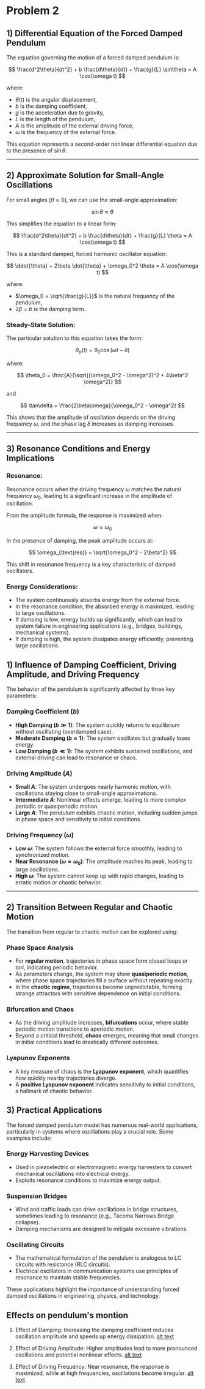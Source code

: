 # Problem 2

## 1) Differential Equation of the Forced Damped Pendulum

The equation governing the motion of a forced damped pendulum is:

$$
\frac{d^2\theta}{dt^2} + b \frac{d\theta}{dt} + \frac{g}{L} \sin\theta = A \cos(\omega t)
$$

where:
- $\theta(t)$ is the angular displacement,
- $b$ is the damping coefficient,
- $g$ is the acceleration due to gravity,
- $L$ is the length of the pendulum,
- $A$ is the amplitude of the external driving force,
- $\omega$ is the frequency of the external force.

This equation represents a second-order nonlinear differential equation due to the presence of $\sin\theta$.

---

## 2) Approximate Solution for Small-Angle Oscillations

For small angles ($\theta \approx 0$), we can use the small-angle approximation:

$$
\sin\theta \approx \theta
$$

This simplifies the equation to a linear form:

$$
\frac{d^2\theta}{dt^2} + b \frac{d\theta}{dt} + \frac{g}{L} \theta = A \cos(\omega t)
$$

This is a standard damped, forced harmonic oscillator equation:

$$
\ddot{\theta} + 2\beta \dot{\theta} + \omega_0^2 \theta = A \cos(\omega t)
$$

where:
- $\omega_0 = \sqrt{\frac{g}{L}}$ is the natural frequency of the pendulum,
- $2\beta = b$ is the damping term.

### Steady-State Solution:
The particular solution to this equation takes the form:

$$
\theta_p(t) = \theta_0 \cos(\omega t - \delta)
$$

where:

$$
\theta_0 = \frac{A}{\sqrt{(\omega_0^2 - \omega^2)^2 + 4\beta^2 \omega^2}}
$$

and

$$
\tan\delta = \frac{2\beta\omega}{\omega_0^2 - \omega^2}
$$

This shows that the amplitude of oscillation depends on the driving frequency $\omega$, and the phase lag $\delta$ increases as damping increases.

---

## 3) Resonance Conditions and Energy Implications

### Resonance:
Resonance occurs when the driving frequency $\omega$ matches the natural frequency $\omega_0$, leading to a significant increase in the amplitude of oscillation.

From the amplitude formula, the response is maximized when:

$$
\omega \approx \omega_0
$$

In the presence of damping, the peak amplitude occurs at:

$$
\omega_{\text{res}} = \sqrt{\omega_0^2 - 2\beta^2}
$$

This shift in resonance frequency is a key characteristic of damped oscillators.

### Energy Considerations:
- The system continuously absorbs energy from the external force.
- In the resonance condition, the absorbed energy is maximized, leading to large oscillations.
- If damping is low, energy builds up significantly, which can lead to system failure in engineering applications (e.g., bridges, buildings, mechanical systems).
- If damping is high, the system dissipates energy efficiently, preventing large oscillations.

## 1) Influence of Damping Coefficient, Driving Amplitude, and Driving Frequency

The behavior of the pendulum is significantly affected by three key parameters:

### **Damping Coefficient ($b$)**
- **High Damping ($b \gg 1$)**: The system quickly returns to equilibrium without oscillating (overdamped case).
- **Moderate Damping ($b \approx 1$)**: The system oscillates but gradually loses energy.
- **Low Damping ($b \ll 1$)**: The system exhibits sustained oscillations, and external driving can lead to resonance or chaos.

### **Driving Amplitude ($A$)**
- **Small $A$**: The system undergoes nearly harmonic motion, with oscillations staying close to small-angle approximations.
- **Intermediate $A$**: Nonlinear effects emerge, leading to more complex periodic or quasiperiodic motion.
- **Large $A$**: The pendulum exhibits chaotic motion, including sudden jumps in phase space and sensitivity to initial conditions.

### **Driving Frequency ($\omega$)**
- **Low $\omega$**: The system follows the external force smoothly, leading to synchronized motion.
- **Near Resonance ($\omega \approx \omega_0$)**: The amplitude reaches its peak, leading to large oscillations.
- **High $\omega$**: The system cannot keep up with rapid changes, leading to erratic motion or chaotic behavior.

---

## 2) Transition Between Regular and Chaotic Motion

The transition from regular to chaotic motion can be explored using:

### **Phase Space Analysis**
- For **regular motion**, trajectories in phase space form closed loops or tori, indicating periodic behavior.
- As parameters change, the system may show **quasiperiodic motion**, where phase space trajectories fill a surface without repeating exactly.
- In the **chaotic regime**, trajectories become unpredictable, forming strange attractors with sensitive dependence on initial conditions.

### **Bifurcation and Chaos**
- As the driving amplitude increases, **bifurcations** occur, where stable periodic motion transitions to aperiodic motion.
- Beyond a critical threshold, **chaos** emerges, meaning that small changes in initial conditions lead to drastically different outcomes.

### **Lyapunov Exponents**
- A key measure of chaos is the **Lyapunov exponent**, which quantifies how quickly nearby trajectories diverge.
- A **positive Lyapunov exponent** indicates sensitivity to initial conditions, a hallmark of chaotic behavior.

## 3) Practical Applications

The forced damped pendulum model has numerous real-world applications, particularly in systems where oscillations play a crucial role. Some examples include:

### **Energy Harvesting Devices**
- Used in piezoelectric or electromagnetic energy harvesters to convert mechanical oscillations into electrical energy.
- Exploits resonance conditions to maximize energy output.

### **Suspension Bridges**
- Wind and traffic loads can drive oscillations in bridge structures, sometimes leading to resonance (e.g., Tacoma Narrows Bridge collapse).
- Damping mechanisms are designed to mitigate excessive vibrations.

### **Oscillating Circuits**
- The mathematical formulation of the pendulum is analogous to LC circuits with resistance (RLC circuits).
- Electrical oscillators in communication systems use principles of resonance to maintain stable frequencies.

These applications highlight the importance of understanding forced damped oscillations in engineering, physics, and technology.

## Effects on pendulum's montion
1) Effect of Damping: Increasing the damping coefficient reduces oscillation amplitude and speeds up energy dissipation.
[alt text](Pendulum%20Motion.png)

2) Effect of Driving Amplitude: Higher amplitudes lead to more pronounced oscillations and potential nonlinear effects.
[alt text](Pendulum%20Motion%202.png)

3) Effect of Driving Frequency: Near resonance, the response is maximized, while at high frequencies, oscillations become irregular.
[alt text](Pendulum%20Motion%203.png)
